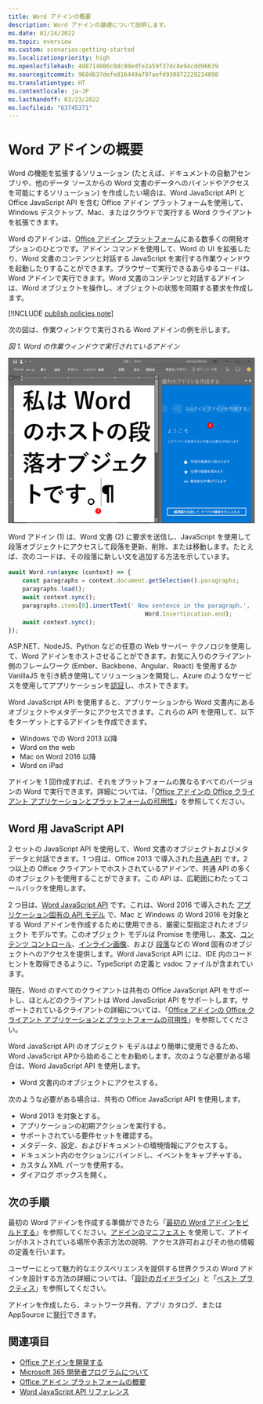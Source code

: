 ```yaml
---
title: Word アドインの概要
description: Word アドインの基礎について説明します。
ms.date: 02/24/2022
ms.topic: overview
ms.custom: scenarios:getting-started
ms.localizationpriority: high
ms.openlocfilehash: 4d8714086c0dc80edfe2a59f37dc8e94cdd96639
ms.sourcegitcommit: 968d637defe816449a797aefd930872229214898
ms.translationtype: HT
ms.contentlocale: ja-JP
ms.lasthandoff: 03/23/2022
ms.locfileid: "63745371"
---
```

# <a name="word-add-ins-overview"></a>Word アドインの概要

Word の機能を拡張するソリューション (たとえば、ドキュメントの自動アセンブリや、他のデータ ソースからの Word 文書のデータへのバインドやアクセスを可能にするソリューション) を作成したい場合は、Word JavaScript API と Office JavaScript API を含む Office アドイン プラットフォームを使用して、Windows デスクトップ、Mac、またはクラウドで実行する Word クライアントを拡張できます。

Word のアドインは、[Office アドイン プラットフォーム](../overview/office-add-ins.md)にある数多くの開発オプションのひとつです。アドイン コマンドを使用して、Word の UI を拡張したり、Word 文書のコンテンツと対話する JavaScript を実行する作業ウィンドウを起動したりすることができます。ブラウザーで実行できるあらゆるコードは、Word アドインで実行できます。Word 文書のコンテンツと対話するアドインは、Word オブジェクトを操作し、オブジェクトの状態を同期する要求を作成します。

[!INCLUDE [publish policies note](../includes/note-publish-policies.md)]

次の図は、作業ウィンドウで実行される Word アドインの例を示します。

*図 1. Word の作業ウィンドウで実行されているアドイン*

![Word の作業ウィンドウで実行されているアドイン。](../images/word-add-in-show-host-client.png)

Word アドイン (1) は、Word 文書 (2) に要求を送信し、JavaScript を使用して段落オブジェクトにアクセスして段落を更新、削除、または移動します。たとえば、次のコードは、その段落に新しい文を追加する方法を示しています。

```js
await Word.run(async (context) => {
    const paragraphs = context.document.getSelection().paragraphs;
    paragraphs.load();
    await context.sync();
    paragraphs.items[0].insertText(' New sentence in the paragraph.',
                                       Word.InsertLocation.end);
    await context.sync();
});

```

ASP.NET、NodeJS、Python などの任意の Web サーバー テクノロジを使用して、Word アドインをホストさせることができます。お気に入りのクライアント側のフレームワーク (Ember、Backbone、Angular、React) を使用するか VanillaJS を引き続き使用してソリューションを開発し、Azure のようなサービスを使用してアプリケーションを[認証](../develop/overview-authn-authz.md)し、ホストできます。

Word JavaScript API を使用すると、アプリケーションから Word 文書内にあるオブジェクトやメタデータにアクセスできます。これらの API を使用して、以下をターゲットとするアドインを作成できます。

* Windows での Word 2013 以降
* Word on the web
* Mac on Word 2016 以降
* Word on iPad

アドインを 1 回作成すれば、それをプラットフォームの異なるすべてのバージョンの Word で実行できます。詳細については、「[Office アドインの Office クライアント アプリケーションとプラットフォームの可用性](../overview/office-add-in-availability.md)」を参照してください。

## <a name="javascript-apis-for-word"></a>Word 用 JavaScript API

2 セットの JavaScript API を使用して、Word 文書のオブジェクトおよびメタデータと対話できます。1 つ目は、Office 2013 で導入された[共通 API](/javascript/api/office) です。2 つ以上の Office クライアントでホストされているアドインで、共通 API の多くのオブジェクトを使用することができます。この API は、広範囲にわたってコールバックを使用します。

2 つ目は、[Word JavaScript API](/javascript/api/word) です。これは、Word 2016 で導入された [アプリケーション固有の API モデル](../develop/application-specific-api-model.md) で、Mac と Windows の Word 2016 を対象とする Word アドインを作成するために使用できる、厳密に型指定されたオブジェクト モデルです。このオブジェクト モデルは Promise を使用し、[本文](/javascript/api/word/word.body)、[コンテンツ コントロール](/javascript/api/word/word.contentcontrol)、[インライン画像](/javascript/api/word/word.inlinepicture)、および [段落](/javascript/api/word/word.paragraph)などの Word 固有のオブジェクトへのアクセスを提供します。Word JavaScript API には、IDE 内のコード ヒントを取得できるように、TypeScript の定義と vsdoc ファイルが含まれています。

現在、Word のすべてのクライアントは共有の Office JavaScript API をサポートし、ほとんどのクライアントは Word JavaScript API をサポートします。サポートされているクライアントの詳細については、「[Office アドインの Office クライアント アプリケーションとプラットフォームの可用性](../overview/office-add-in-availability.md)」を参照してください。

Word JavaScript API のオブジェクト モデルはより簡単に使用できるため、Word JavaScript APから始めることをお勧めします。次のような必要がある場合は、Word JavaScript API を使用します。

* Word 文書内のオブジェクトにアクセスする。

次のような必要がある場合は、共有の Office JavaScript API を使用します。

* Word 2013 を対象とする。
* アプリケーションの初期アクションを実行する。
* サポートされている要件セットを確認する。
* メタデータ、設定、およびドキュメントの環境情報にアクセスする。
* ドキュメント内のセクションにバインドし、イベントをキャプチャする。
* カスタム XML パーツを使用する。
* ダイアログ ボックスを開く。

## <a name="next-steps"></a>次の手順

最初の Word アドインを作成する準備ができたら「[最初の Word アドインをビルドする](../quickstarts/word-quickstart.md)」を参照してください。[アドインのマニフェスト](../develop/add-in-manifests.md) を使用して、アドインがホストされている場所や表示方法の説明、アクセス許可およびその他の情報の定義を行います。

ユーザーにとって魅力的なエクスペリエンスを提供する世界クラスの Word アドインを設計する方法の詳細については、「[設計のガイドライン](../design/add-in-design.md)」と「[ベスト プラクティス](../concepts/add-in-development-best-practices.md)」を参照してください。

アドインを作成したら、ネットワーク共有、アプリ カタログ、または AppSource に[発行](../publish/publish.md)できます。

## <a name="see-also"></a>関連項目

* [Office アドインを開発する](../develop/develop-overview.md)
* [Microsoft 365 開発者プログラムについて](https://developer.microsoft.com/microsoft-365/dev-program)
* [Office アドイン プラットフォームの概要](../overview/office-add-ins.md)
* [Word JavaScript API リファレンス](../reference/overview/word-add-ins-reference-overview.md)
